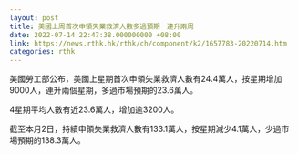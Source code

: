 ```yaml
---
layout: post
title: 美國上周首次申領失業救濟人數多過預期　連升兩周
date: 2022-07-14 22:47:38.000000000 +08:00
link: https://news.rthk.hk/rthk/ch/component/k2/1657783-20220714.htm
categories: rthk
---
```


美國勞工部公布，美國上星期首次申領失業救濟人數有24.4萬人，按星期增加9000人，連升兩個星期，多過市場預期的23.6萬人。

4星期平均人數有近23.6萬人，增加逾3200人。

截至本月2日，持續申領失業救濟人數有133.1萬人，按星期減少4.1萬人，少過市場預期的138.3萬人。
